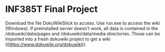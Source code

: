 # INF385T Final Project

Download the file DokuWikiStick to access. Use run.exe to access the wiki (Windows). If preinstalled server doesn't work, all data is contained in the /dokuwiki/data/pages and /dokuwiki/data/media directories.
Those can be imported into a fresh dokuwiki project to get a wiki ((https://www.dokuwiki.org/dokuwiki)). 